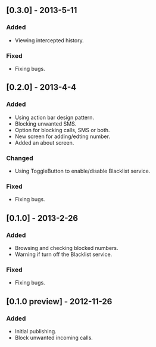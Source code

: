 
## [0.3.0] - 2013-5-11
### Added
  - Viewing intercepted history.    

### Fixed
  - Fixing bugs.    

## [0.2.0] - 2013-4-4  
### Added
  - Using action bar design pattern.
  - Blocking unwanted SMS.
  - Option for blocking calls, SMS or both.
  - New screen for adding/edting number.
  - Added an about screen.    

### Changed  
  - Using ToggleButton to enable/disable Blacklist service.

### Fixed      
  - Fixing bugs.    

## [0.1.0] - 2013-2-26    
### Added
  - Browsing and checking blocked numbers.
  - Warning if turn off the Blacklist service.

### Fixed  
  - Fixing bugs.    

## [0.1.0 preview] - 2012-11-26  
### Added
  - Initial publishing.
  - Block unwanted incoming calls.
